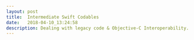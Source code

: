 ```yaml
---
layout: post
title:  Intermediate Swift Codables
date:   2018-04-10_13:24:58
description: Dealing with legacy code & Objective-C Interoperability.
---
```


<!--
2. Intermediate: Dealing with legacy code & Objective-C Interoperability:
    - `@objc` interoperability
    - Mapping to `NS_ENUM`
    - Mapping to non-`Codable` types
        - lazy-vars
        - private shadow types
    - Strategies for Converting legacy code to `Codable`:
        - Convert piece-meal and in-parallel
        - Maintaining Obj-C compatibility
-->